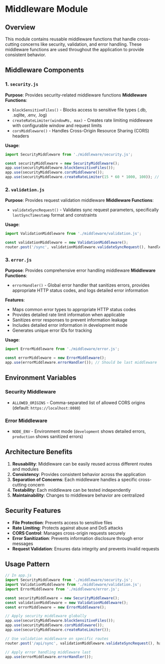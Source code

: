 # Middleware Module

## Overview
This module contains reusable middleware functions that handle cross-cutting concerns like security, validation, and error handling. These middleware functions are used throughout the application to provide consistent behavior.

## Middleware Components

### 1. `security.js`
**Purpose**: Provides security-related middleware functions
**Middleware Functions**:
- `blockSensitiveFiles()` - Blocks access to sensitive file types (.db, .sqlite, .env, .log)
- `createRateLimiter(windowMs, max)` - Creates rate limiting middleware with configurable window and request limits
- `corsMiddleware()` - Handles Cross-Origin Resource Sharing (CORS) headers

**Usage**:
```javascript
import SecurityMiddleware from './middleware/security.js';

const securityMiddleware = new SecurityMiddleware();
app.use(securityMiddleware.blockSensitiveFiles());
app.use(securityMiddleware.corsMiddleware());
app.use(securityMiddleware.createRateLimiter(15 * 60 * 1000, 100)); // 15 min window, 100 requests
```

### 2. `validation.js`
**Purpose**: Provides request validation middleware
**Middleware Functions**:
- `validateSyncRequest()` - Validates sync request parameters, specifically `lastSyncTimestamp` format and constraints

**Usage**:
```javascript
import ValidationMiddleware from './middleware/validation.js';

const validationMiddleware = new ValidationMiddleware();
router.post('/sync', validationMiddleware.validateSyncRequest(), handler);
```

### 3. `error.js`
**Purpose**: Provides comprehensive error handling middleware
**Middleware Functions**:
- `errorHandler()` - Global error handler that sanitizes errors, provides appropriate HTTP status codes, and logs detailed error information

**Features**:
- Maps common error types to appropriate HTTP status codes
- Provides detailed rate limit information when applicable
- Sanitizes error responses to prevent information leakage
- Includes detailed error information in development mode
- Generates unique error IDs for tracking

**Usage**:
```javascript
import ErrorMiddleware from './middleware/error.js';

const errorMiddleware = new ErrorMiddleware();
app.use(errorMiddleware.errorHandler()); // Should be last middleware
```

## Environment Variables

### Security Middleware
- `ALLOWED_ORIGINS` - Comma-separated list of allowed CORS origins (default: `https://localhost:8080`)

### Error Middleware
- `NODE_ENV` - Environment mode (`development` shows detailed errors, `production` shows sanitized errors)

## Architecture Benefits

1. **Reusability**: Middleware can be easily reused across different routes and modules
2. **Consistency**: Provides consistent behavior across the application
3. **Separation of Concerns**: Each middleware handles a specific cross-cutting concern
4. **Testability**: Each middleware can be tested independently
5. **Maintainability**: Changes to middleware behavior are centralized

## Security Features

- **File Protection**: Prevents access to sensitive files
- **Rate Limiting**: Protects against abuse and DoS attacks
- **CORS Control**: Manages cross-origin requests securely
- **Error Sanitization**: Prevents information disclosure through error messages
- **Request Validation**: Ensures data integrity and prevents invalid requests

## Usage Pattern

```javascript
// In app.js
import SecurityMiddleware from './middleware/security.js';
import ValidationMiddleware from './middleware/validation.js';
import ErrorMiddleware from './middleware/error.js';

const securityMiddleware = new SecurityMiddleware();
const validationMiddleware = new ValidationMiddleware();
const errorMiddleware = new ErrorMiddleware();

// Apply security middleware globally
app.use(securityMiddleware.blockSensitiveFiles());
app.use(securityMiddleware.corsMiddleware());
app.use(securityMiddleware.createRateLimiter());

// Use validation middleware on specific routes
router.post('/api/sync', validationMiddleware.validateSyncRequest(), handler);

// Apply error handling middleware last
app.use(errorMiddleware.errorHandler());
```
